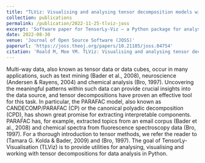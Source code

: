 ```yaml
---
title: "TLViz: Visualising and analysing tensor decomposition models with Python"
collection: publications
permalink: /publication/2022-11-25-tlviz-joss
excerpt: 'Software paper for TensorLy-Viz – a Python package for analysing and visualising tensor decomposition models.'
date: 2022-08-30
venue: 'Journal of Open Source Software (JOSS)'
paperurl: 'https://joss.theoj.org/papers/10.21105/joss.04754'
citation: 'Roald M, Moe YM. TLViz: Visualising and analysing tensor decomposition models with Python. Journal of Open Source Software. 2022;7(79):4754.'
---
```


Multi-way data, also known as tensor data or data cubes, occur in many applications, such as text mining (Bader et al., 2008), neuroscience (Andersen & Rayens, 2004) and chemical analysis (Bro, 1997). Uncovering the meaningful patterns within such data can provide crucial insights into the data source, and tensor decompositions have proven an effective tool for this task. In particular, the PARAFAC model, also known as CANDECOMP/PARAFAC (CP) or the canonical polyadic decomposition (CPD), has shown great promise for extracting interpretable components. PARAFAC has, for example, extracted topics from an email corpus (Bader et al., 2008) and chemical spectra from fluorescence spectroscopy data (Bro, 1997). For a thorough introduction to tensor methods, we refer the reader to (Tamara G. Kolda & Bader, 2009) and (Bro, 1997). The goal of TensorLy-Visualisation (TLViz) is to provide utilities for analysing, visualising and working with tensor decompositions for data analysis in Python.
